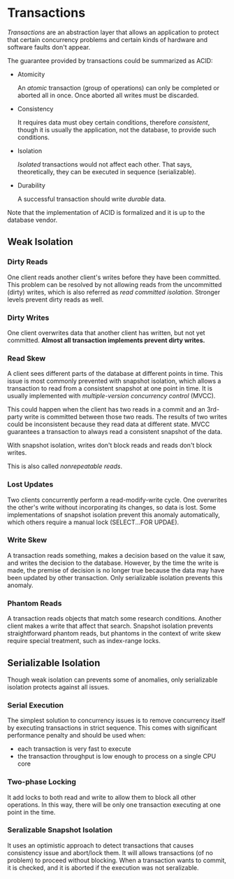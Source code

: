 # Transactions

_Transactions_ are an abstraction layer that allows an application to protect that certain concurrency problems and certain kinds of hardware and software faults don't appear.

The guarantee provided by transactions could be summarized as ACID:

* Atomicity

  An _atomic_ transaction (group of operations) can only be completed or aborted all in once. Once aborted all writes must be discarded.

* Consistency

  It requires data must obey certain conditions, therefore _consistent_, though it is usually the application, not the database, to provide such conditions.

* Isolation

  _Isolated_ transactions would not affect each other. That says, theoretically, they can be executed in sequence (serializable).

* Durability

  A successful transaction should write _durable_ data.

Note that the implementation of ACID is formalized and it is up to the database vendor.

## Weak Isolation

### Dirty Reads

One client reads another client's writes before they have been committed. This problem can be resolved by not allowing reads from the uncommitted (dirty) writes, which is also referred as _read committed isolation_. Stronger levels prevent dirty reads as well.

### Dirty Writes

One client overwrites data that another client has written, but not yet committed. **Almost all transaction implements prevent dirty writes.**

### Read Skew

A client sees different parts of the database at different points in time. This issue is most commonly prevented with snapshot isolation, which allows a transaction to read from a consistent snapshot at one point in time. It is usually implemented with _multiple-version concurrency control_ (MVCC).

This could happen when the client has two reads in a commit and an 3rd-party write is committed between those two reads. The results of two writes could be inconsistent because they read data at different state. MVCC guarantees a transaction to always read a consistent snapshot of the data.

With snapshot isolation, writes don't block reads and reads don't block writes.

This is also called _nonrepeatable reads_.

### Lost Updates

Two clients concurrently perform a read-modify-write cycle. One overwrites the other's write without incorporating its changes, so data is lost. Some implementations of snapshot isolation prevent this anomaly automatically, which others require a manual lock (SELECT...FOR UPDAE).

### Write Skew

A transaction reads something, makes a decision based on the value it saw, and writes the decision to the database. However, by the time the write is made, the premise of decision is no longer true because the data may have been updated by other transaction. Only serializable isolation prevents this anomaly.

### Phantom Reads

A transaction reads objects that match some research conditions. Another client makes a write that affect that search. Snapshot isolation prevents straightforward phantom reads, but phantoms in the context of write skew require special treatment, such as index-range locks.

## Serializable Isolation

Though weak isolation can prevents some of anomalies, only serializable isolation protects against all issues.

### Serial Execution

The simplest solution to concurrency issues is to remove concurrency itself by executing transactions in strict sequence. This comes with significant performance penalty and should be used when:

* each transaction is very fast to execute
* the transaction throughput is low enough to process on a single CPU core

### Two-phase Locking

It add locks to both read and write to allow them to block all other operations. In this way, there will be only one transaction executing at one point in the time.

### Seralizable Snapshot Isolation

It uses an optimistic approach to detect transactions that causes consistency issue and abort/lock them. It will allows transactions (of no problem) to proceed without blocking. When a transaction wants to commit, it is checked, and it is aborted if the execution was not seralizable.
